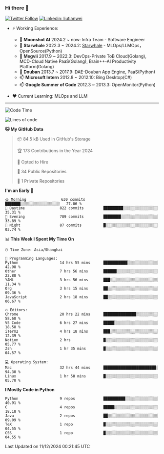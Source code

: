 ### Hi there 👋

[![Twitter Follow](https://img.shields.io/twitter/follow/tianweidut?style=social)](https://twitter.com/tianweidut)
[![Linkedin: liutianwei](https://img.shields.io/badge/-liutianwei-blue?style=flat-square&logo=Linkedin&logoColor=white&link=https://www.linkedin.com/in/liutianwei/)](https://www.linkedin.com/in/liutianwei/)

- ⚡ Working Experience:
  - 🔭 **Moonshot AI**  2024.2 ~ now: Infra Team - Software Engineer
  - 🌱 **Starwhale** 2022.3 ~ 2024.2: [Starwhale](https://github.com/star-whale/starwhale) - MLOps/LLMOps，OpenSource(Python)
  - 🌱 **Megvii** 2017.9 ~ 2022.3: DevOps-Private ToB Cloud(Golang), MCD-Cloud Native PaaS(Golang), Brain++-AI Productivity Platform(Golang)
  - 🌱 **Douban** 2013.7 ~ 2017.9: DAE-Douban App Engine, PaaS(Python)
  - 📫 **Microsoft Intern** 2012.8 ~ 2012.10: Bing Desktop(C#)
  - 📫 **Google Summer of Code** 2012.3 ~ 2013.3: OpenMonitor(Python)

- ❤️ Current Learning: MLOps and LLM

---
<!--START_SECTION:waka-->
![Code Time](http://img.shields.io/badge/Code%20Time-6%2C460%20hrs%2047%20mins-blue)

![Lines of code](https://img.shields.io/badge/From%20Hello%20World%20I%27ve%20Written-1.1%20million%20lines%20of%20code-blue)

**🐱 My GitHub Data** 

> 📦 84.5 kB Used in GitHub's Storage 
 > 
> 🏆 173 Contributions in the Year 2024
 > 
> 💼 Opted to Hire
 > 
> 📜 34 Public Repositories 
 > 
> 🔑 1 Private Repositories 
 > 
**I'm an Early 🐤** 

```text
🌞 Morning                630 commits         ███████░░░░░░░░░░░░░░░░░░   27.06 % 
🌆 Daytime                822 commits         █████████░░░░░░░░░░░░░░░░   35.31 % 
🌃 Evening                789 commits         ████████░░░░░░░░░░░░░░░░░   33.89 % 
🌙 Night                  87 commits          █░░░░░░░░░░░░░░░░░░░░░░░░   03.74 % 
```


📊 **This Week I Spent My Time On** 

```text
🕑︎ Time Zone: Asia/Shanghai

💬 Programming Languages: 
Python                   14 hrs 55 mins      ███████████░░░░░░░░░░░░░░   42.98 % 
Other                    7 hrs 56 mins       ██████░░░░░░░░░░░░░░░░░░░   22.88 % 
YAML                     3 hrs 56 mins       ███░░░░░░░░░░░░░░░░░░░░░░   11.34 % 
Org                      3 hrs 15 mins       ██░░░░░░░░░░░░░░░░░░░░░░░   09.36 % 
JavaScript               2 hrs 18 mins       ██░░░░░░░░░░░░░░░░░░░░░░░   06.67 % 

🔥 Editors: 
Chrome                   20 hrs 22 mins      ███████████████░░░░░░░░░░   58.68 % 
VS Code                  6 hrs 27 mins       █████░░░░░░░░░░░░░░░░░░░░   18.58 % 
iTerm2                   4 hrs 18 mins       ███░░░░░░░░░░░░░░░░░░░░░░   12.39 % 
Notion                   2 hrs               █░░░░░░░░░░░░░░░░░░░░░░░░   05.77 % 
Zsh                      1 hr 35 mins        █░░░░░░░░░░░░░░░░░░░░░░░░   04.57 % 

💻 Operating System: 
Mac                      32 hrs 44 mins      ████████████████████████░   94.30 % 
Linux                    1 hr 58 mins        █░░░░░░░░░░░░░░░░░░░░░░░░   05.70 % 
```

**I Mostly Code in Python** 

```text
Python                   9 repos             ██████████░░░░░░░░░░░░░░░   40.91 % 
C                        4 repos             █████░░░░░░░░░░░░░░░░░░░░   18.18 % 
Java                     2 repos             ██░░░░░░░░░░░░░░░░░░░░░░░   09.09 % 
TeX                      1 repo              █░░░░░░░░░░░░░░░░░░░░░░░░   04.55 % 
CSS                      1 repo              █░░░░░░░░░░░░░░░░░░░░░░░░   04.55 % 
```




 Last Updated on 11/12/2024 00:21:45 UTC
<!--END_SECTION:waka-->
